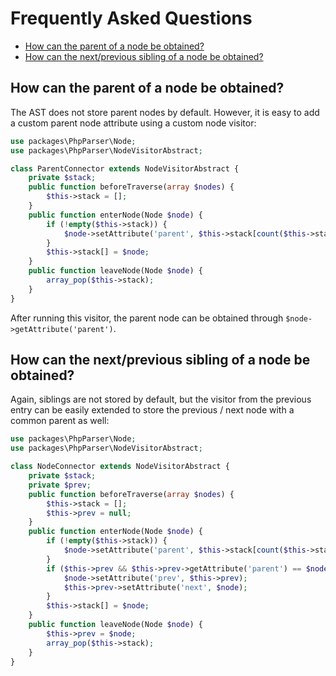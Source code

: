 Frequently Asked Questions
==========================

 * [How can the parent of a node be obtained?](#how-can-the-parent-of-a-node-be-obtained)
 * [How can the next/previous sibling of a node be obtained?](#how-can-the-nextprevious-sibling-of-a-node-be-obtained)

How can the parent of a node be obtained?
-----

The AST does not store parent nodes by default. However, it is easy to add a custom parent node
attribute using a custom node visitor:

```php
use packages\PhpParser\Node;
use packages\PhpParser\NodeVisitorAbstract;

class ParentConnector extends NodeVisitorAbstract {
    private $stack;
    public function beforeTraverse(array $nodes) {
        $this->stack = [];
    }
    public function enterNode(Node $node) {
        if (!empty($this->stack)) {
            $node->setAttribute('parent', $this->stack[count($this->stack)-1]);
        }
        $this->stack[] = $node;
    }
    public function leaveNode(Node $node) {
        array_pop($this->stack);
    }
}
```

After running this visitor, the parent node can be obtained through `$node->getAttribute('parent')`.

How can the next/previous sibling of a node be obtained?
-----

Again, siblings are not stored by default, but the visitor from the previous entry can be easily
extended to store the previous / next node with a common parent as well:

```php
use packages\PhpParser\Node;
use packages\PhpParser\NodeVisitorAbstract;

class NodeConnector extends NodeVisitorAbstract {
    private $stack;
    private $prev;
    public function beforeTraverse(array $nodes) {
        $this->stack = [];
        $this->prev = null;
    }
    public function enterNode(Node $node) {
        if (!empty($this->stack)) {
            $node->setAttribute('parent', $this->stack[count($this->stack)-1]);
        }
        if ($this->prev && $this->prev->getAttribute('parent') == $node->getAttribute('parent')) {
            $node->setAttribute('prev', $this->prev);
            $this->prev->setAttribute('next', $node);
        }
        $this->stack[] = $node;
    }
    public function leaveNode(Node $node) {
        $this->prev = $node;
        array_pop($this->stack);
    }
}
```
